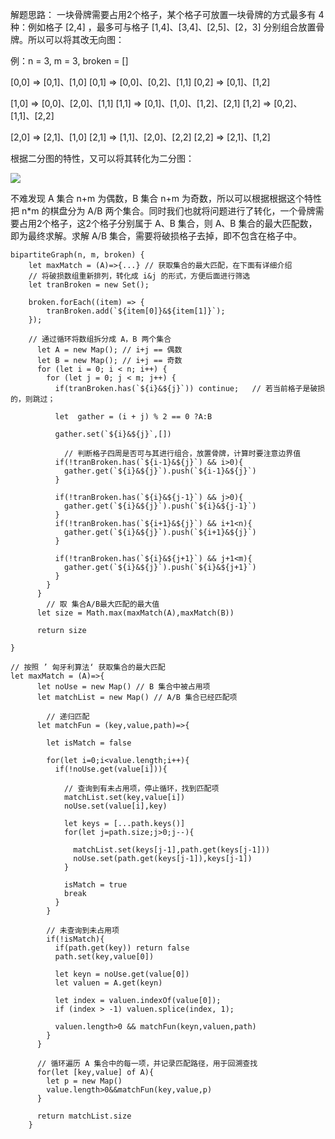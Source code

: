 解题思路：
一块骨牌需要占用2个格子，某个格子可放置一块骨牌的方式最多有 4 种：例如格子 [2,4] ，最多可与格子 [1,4]、[3,4]、[2,5]、[2，3] 分别组合放置骨牌。所以可以将其改无向图：

例：n = 3, m = 3, broken = []

[0,0] => [0,1]、[1,0]
[0,1] => [0,0]、[0,2]、[1,1]
[0,2] => [0,1]、[1,2]

[1,0] => [0,0]、[2,0]、[1,1]
[1,1] => [0,1]、[1,0]、[1,2]、[2,1]
[1,2] => [0,2]、[1,1]、[2,2]

[2,0] => [2,1]、[1,0]
[2,1] => [1,1]、[2,0]、[2,2]
[2,2] => [2,1]、[1,2]


根据二分图的特性，又可以将其转化为二分图：

![](https://img12.360buyimg.com/imagetools/jfs/t1/194982/4/15231/120991/60ff7b8eEc2773a39/b2939d1b0151cda5.png)  


不难发现 A 集合 n+m 为偶数，B 集合 n+m 为奇数，所以可以根据根据这个特性把 n*m 的棋盘分为 A/B 两个集合。同时我们也就将问题进行了转化，一个骨牌需要占用2个格子，这2个格子分别属于 A、B 集合，则 A、B 集合的最大匹配数，即为最终求解。求解 A/B 集合，需要将破损格子去掉，即不包含在格子中。

```
bipartiteGraph(n, m, broken) {
    let maxMatch = (A)=>{...} // 获取集合的最大匹配，在下面有详细介绍
    // 将破损数组重新排列，转化成 i&j 的形式，方便后面进行筛选
    let tranBroken = new Set();

    broken.forEach((item) => {
        tranBroken.add(`${item[0]}&${item[1]}`);
    });

    // 通过循环将数组拆分成 A，B 两个集合
      let A = new Map(); // i+j == 偶数
      let B = new Map(); // i+j == 奇数
      for (let i = 0; i < n; i++) {
        for (let j = 0; j < m; j++) {
          if(tranBroken.has(`${i}&${j}`)) continue;   // 若当前格子是破损的，则跳过；  

          let  gather = (i + j) % 2 == 0 ?A:B 

          gather.set(`${i}&${j}`,[]) 
        
            // 判断格子四周是否可与其进行组合，放置骨牌，计算时要注意边界值 
          if(!tranBroken.has(`${i-1}&${j}`) && i>0){
            gather.get(`${i}&${j}`).push(`${i-1}&${j}`)
          }

          if(!tranBroken.has(`${i}&${j-1}`) && j>0){
            gather.get(`${i}&${j}`).push(`${i}&${j-1}`)
          }
          if(!tranBroken.has(`${i+1}&${j}`) && i+1<n){
            gather.get(`${i}&${j}`).push(`${i+1}&${j}`)
          }

          if(!tranBroken.has(`${i}&${j+1}`) && j+1<m){
            gather.get(`${i}&${j}`).push(`${i}&${j+1}`)
          }
        }
      }
        // 取 集合A/B最大匹配的最大值
      let size = Math.max(maxMatch(A),maxMatch(B))

      return size
    
}

```

```
// 按照 ’ 匈牙利算法‘ 获取集合的最大匹配
let maxMatch = (A)=>{
      let noUse = new Map() // B 集合中被占用项
      let matchList = new Map() // A/B 集合已经匹配项

        // 递归匹配
      let matchFun = (key,value,path)=>{
        
        let isMatch = false
        
        for(let i=0;i<value.length;i++){
          if(!noUse.get(value[i])){

            // 查询到有未占用项，停止循环，找到匹配项
            matchList.set(key,value[i])
            noUse.set(value[i],key)

            let keys = [...path.keys()]
            for(let j=path.size;j>0;j--){
          
              matchList.set(keys[j-1],path.get(keys[j-1]))
              noUse.set(path.get(keys[j-1]),keys[j-1])
            }

            isMatch = true
            break
          } 
        }
        
        // 未查询到未占用项
        if(!isMatch){
          if(path.get(key)) return false
          path.set(key,value[0])

          let keyn = noUse.get(value[0])
          let valuen = A.get(keyn)

          let index = valuen.indexOf(value[0]); 
          if (index > -1) valuen.splice(index, 1); 
          
          valuen.length>0 && matchFun(keyn,valuen,path)
        }
      }
      
      // 循环遍历 A 集合中的每一项，并记录匹配路径，用于回溯查找
      for(let [key,value] of A){
        let p = new Map()
        value.length>0&&matchFun(key,value,p)
      }
  
      return matchList.size
    }
```